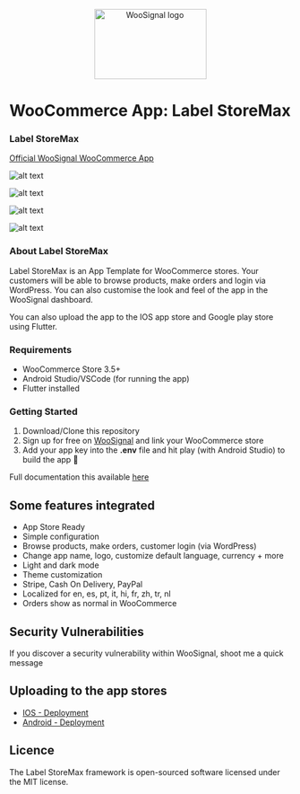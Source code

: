 <p align="center">
  <img width="200" height="125" src="https://woosignal.com/images/woosignal_logo_stripe_blue.png" alt="WooSignal logo">
</p>

# WooCommerce App: Label StoreMax

### Label StoreMax


[Official WooSignal WooCommerce App](https://woosignal.com)

![alt text](https://woosignal.com/images/woocommerce_app_preview_2.png "WooCommerce app checkout experience")

![alt text](https://woosignal.com/images/woocommerce_app_preview_3.png "WooCommerce app Login/Register for customers via WordPress")

![alt text](https://woosignal.com/images/woocommerce_app_preview_1.png "Full integration with WooCommerce")

![alt text](https://woosignal.com/images/mock_dark_light_mode.png "Dark and light mode shopping")

### About Label StoreMax

Label StoreMax is an App Template for WooCommerce stores. Your customers will be able to browse products, make orders and login via WordPress. You can also customise the look and feel of the app in the WooSignal dashboard.

You can also upload the app to the IOS app store and Google play store using Flutter.

### Requirements

- WooCommerce Store 3.5+
- Android Studio/VSCode (for running the app)
- Flutter installed

### Getting Started

1. Download/Clone this repository
2. Sign up for free on [WooSignal](https://woosignal.com) and link your WooCommerce store
3. Add your app key into the **.env** file and hit play (with Android Studio) to build the app 🥳

Full documentation this available [here](https://woosignal.com/docs/app/ios/label-storemax)

## Some features integrated

- App Store Ready
- Simple configuration
- Browse products, make orders, customer login (via WordPress)
- Change app name, logo, customize default language, currency + more
- Light and dark mode
- Theme customization
- Stripe, Cash On Delivery, PayPal
- Localized for en, es, pt, it, hi, fr, zh, tr, nl
- Orders show as normal in WooCommerce

## Security Vulnerabilities
If you discover a security vulnerability within WooSignal, shoot me a quick message

## Uploading to the app stores

- [IOS - Deployment](https://flutter.dev/docs/deployment/ios)
- [Android - Deployment](https://flutter.dev/docs/deployment/android)

## Licence
The Label StoreMax framework is open-sourced software licensed under the MIT license.

